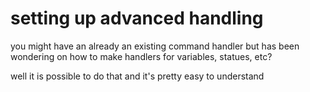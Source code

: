 # setting up advanced handling

you might have an already an existing command handler but has been wondering on how to make handlers for variables, statues, etc?

well it is possible to do that and it's pretty easy to understand
